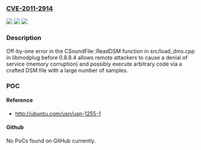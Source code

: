 ### [CVE-2011-2914](https://cve.mitre.org/cgi-bin/cvename.cgi?name=CVE-2011-2914)
![](https://img.shields.io/static/v1?label=Product&message=n%2Fa&color=blue)
![](https://img.shields.io/static/v1?label=Version&message=%3D%20n%2Fa%20&color=brighgreen)
![](https://img.shields.io/static/v1?label=Vulnerability&message=n%2Fa&color=brighgreen)

### Description

Off-by-one error in the CSoundFile::ReadDSM function in src/load_dms.cpp in libmodplug before 0.8.8.4 allows remote attackers to cause a denial of service (memory corruption) and possibly execute arbitrary code via a crafted DSM file with a large number of samples.

### POC

#### Reference
- http://ubuntu.com/usn/usn-1255-1

#### Github
No PoCs found on GitHub currently.

